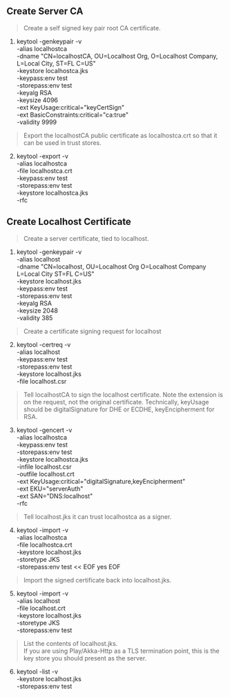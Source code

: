 Create Server CA
-----------------
>Create a self signed key pair root CA certificate.
1. keytool -genkeypair -v \
  -alias localhostca \
  -dname "CN=localhostCA, OU=Localhost Org, O=Localhost Company, L=Local City, ST=FL C=US" \
  -keystore localhostca.jks \
  -keypass:env test \
  -storepass:env test \
  -keyalg RSA \
  -keysize 4096 \
  -ext KeyUsage:critical="keyCertSign" \
  -ext BasicConstraints:critical="ca:true" \
  -validity 9999

>Export the localhostCA public certificate as localhostca.crt so that it can be used in trust stores.
2. keytool -export -v \
  -alias localhostca \
  -file localhostca.crt \
  -keypass:env test \
  -storepass:env test \
  -keystore localhostca.jks \
  -rfc
  
 Create Localhost Certificate
 ----------------------------
>Create a server certificate, tied to localhost.
1. keytool -genkeypair -v \
  -alias localhost \
  -dname "CN=localhost, OU=Localhost Org O=Localhost Company L=Local City ST=FL C=US" \
  -keystore localhost.jks \
  -keypass:env test \
  -storepass:env test \
  -keyalg RSA \
  -keysize 2048 \
  -validity 385

>Create a certificate signing request for localhost
2. keytool -certreq -v \
  -alias localhost \
  -keypass:env test \
  -storepass:env test \
  -keystore localhost.jks \
  -file localhost.csr

>Tell localhostCA to sign the localhost certificate.
>Note the extension is on the request, not the original certificate. 
>Technically, keyUsage should be digitalSignature for DHE or ECDHE, keyEncipherment for RSA.
3. keytool -gencert -v \
  -alias localhostca \
  -keypass:env test \
  -storepass:env test \
  -keystore localhostca.jks \
  -infile localhost.csr \
  -outfile localhost.crt \
  -ext KeyUsage:critical="digitalSignature,keyEncipherment" \
  -ext EKU="serverAuth" \
  -ext SAN="DNS:localhost" \
  -rfc

>Tell localhost.jks it can trust localhostca as a signer.
4. keytool -import -v \
  -alias localhostca \
  -file localhostca.crt \
  -keystore localhost.jks \
  -storetype JKS \
  -storepass:env test << EOF
  yes
  EOF

>Import the signed certificate back into localhost.jks.
5. keytool -import -v \
  -alias localhost \
  -file localhost.crt \
  -keystore localhost.jks \
  -storetype JKS \
  -storepass:env test

>List the contents of localhost.jks.  
>If you are using Play/Akka-Http as a TLS termination point, this is the key store you should present as the server.
6. keytool -list -v \
  -keystore localhost.jks \
  -storepass:env test